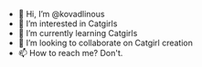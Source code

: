 - 👋 Hi, I’m @kovadlinous
- 👀 I’m interested in Catgirls
- 🌱 I’m currently learning Catgirls
- 💞️ I’m looking to collaborate on Catgirl creation
- 📫 How to reach me? Don't.

<!---
kovadlinous/kovadlinous is a ✨ special ✨ repository because its `README.md` (this file) appears on your GitHub profile.
You can click the Preview link to take a look at your changes.
--->
